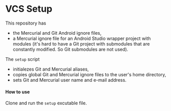 VCS Setup
=========

This repository has
  * the Mercurial and Git Android ignore files,
  * a Mercurial ignore file for an Android Studio wrapper project with modules (it's hard to have a Git project with submodules that are constantly modified. So Git submodules are not used).

The `setup` script
  
  * initialezes Git and Mercurial aliases,
  * copies global Git and Mercurial ignore files to the user's home directory,
  * sets Git and Mercurial user name and e-mail address.

#### How to use

Clone and run the `setup` excutable file.
